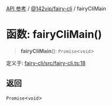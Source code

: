 [API 参考](../../../index.md) / [@142vip/fairy-cli](../index.md) / fairyCliMain

# 函数: fairyCliMain()

> **fairyCliMain**(): `Promise`\<`void`\>

定义于: [fairy-cli/src/fairy-cli.ts:18](https://github.com/142vip/core-x/blob/366c03709f86a3eb43798cad6f972465bd93322a/packages/fairy-cli/src/fairy-cli.ts#L18)

## 返回

`Promise`\<`void`\>
